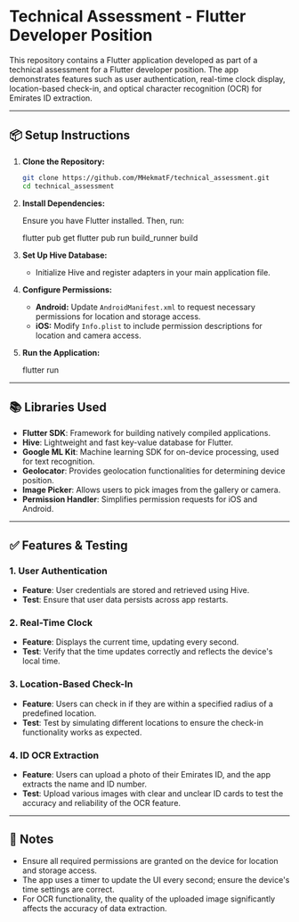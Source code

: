 # Technical Assessment - Flutter Developer Position

This repository contains a Flutter application developed as part of a technical assessment for a Flutter developer position. The app demonstrates features such as user authentication, real-time clock display, location-based check-in, and optical character recognition (OCR) for Emirates ID extraction.

---

## 📦 Setup Instructions

1. **Clone the Repository:**

   ```bash
   git clone https://github.com/MHekmatF/technical_assessment.git
   cd technical_assessment
   ```

2. **Install Dependencies:**

   Ensure you have Flutter installed. Then, run:

   flutter pub get
   flutter pub run build_runner build

3. **Set Up Hive Database:**

   - Initialize Hive and register adapters in your main application file.

4. **Configure Permissions:**

   - **Android:** Update `AndroidManifest.xml` to request necessary permissions for location and storage access.
   - **iOS:** Modify `Info.plist` to include permission descriptions for location and camera access.

5. **Run the Application:**

   flutter run

---

## 📚 Libraries Used

- **Flutter SDK**: Framework for building natively compiled applications.
- **Hive**: Lightweight and fast key-value database for Flutter.
- **Google ML Kit**: Machine learning SDK for on-device processing, used for text recognition.
- **Geolocator**: Provides geolocation functionalities for determining device position.
- **Image Picker**: Allows users to pick images from the gallery or camera.
- **Permission Handler**: Simplifies permission requests for iOS and Android.

---

## ✅ Features & Testing

### 1. User Authentication

- **Feature**: User credentials are stored and retrieved using Hive.
- **Test**: Ensure that user data persists across app restarts.

### 2. Real-Time Clock

- **Feature**: Displays the current time, updating every second.
- **Test**: Verify that the time updates correctly and reflects the device's local time.

### 3. Location-Based Check-In

- **Feature**: Users can check in if they are within a specified radius of a predefined location.
- **Test**: Test by simulating different locations to ensure the check-in functionality works as expected.

### 4.  ID OCR Extraction

- **Feature**: Users can upload a photo of their Emirates ID, and the app extracts the name and ID number.
- **Test**: Upload various images with clear and unclear ID cards to test the accuracy and reliability of the OCR feature.

---

## 📝 Notes

- Ensure all required permissions are granted on the device for location and storage access.
- The app uses a timer to update the UI every second; ensure the device's time settings are correct.
- For OCR functionality, the quality of the uploaded image significantly affects the accuracy of data extraction.

